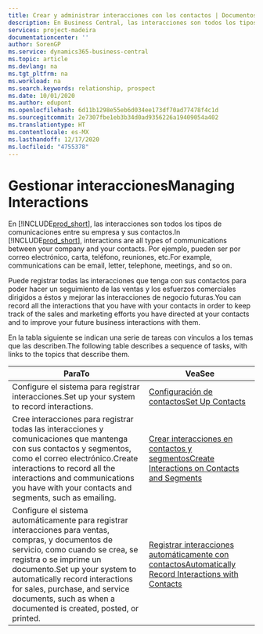 ```yaml
---
title: Crear y administrar interacciones con los contactos | Documentos de Microsoft
description: En Business Central, las interacciones son todos los tipos de comunicaciones entre su empresa y sus contactos. Por ejemplo, pueden ser por correo electrónico, carta, teléfono, reuniones, etc.
services: project-madeira
documentationcenter: ''
author: SorenGP
ms.service: dynamics365-business-central
ms.topic: article
ms.devlang: na
ms.tgt_pltfrm: na
ms.workload: na
ms.search.keywords: relationship, prospect
ms.date: 10/01/2020
ms.author: edupont
ms.openlocfilehash: 6d11b1298e55eb6d034ee173df70ad77478f4c1d
ms.sourcegitcommit: 2e7307fbe1eb3b34d0ad9356226a19409054a402
ms.translationtype: HT
ms.contentlocale: es-MX
ms.lasthandoff: 12/17/2020
ms.locfileid: "4755378"
---
```

# <a name="managing-interactions"></a><span data-ttu-id="eda35-104">Gestionar interacciones</span><span class="sxs-lookup"><span data-stu-id="eda35-104">Managing Interactions</span></span>
<span data-ttu-id="eda35-105">En [!INCLUDE[prod_short](includes/prod_short.md)], las interacciones son todos los tipos de comunicaciones entre su empresa y sus contactos.</span><span class="sxs-lookup"><span data-stu-id="eda35-105">In [!INCLUDE[prod_short](includes/prod_short.md)], interactions are all types of communications between your company and your contacts.</span></span> <span data-ttu-id="eda35-106">Por ejemplo, pueden ser por correo electrónico, carta, teléfono, reuniones, etc.</span><span class="sxs-lookup"><span data-stu-id="eda35-106">For example, communications can be email, letter, telephone, meetings, and so on.</span></span>

<span data-ttu-id="eda35-107">Puede registrar todas las interacciones que tenga con sus contactos para poder hacer un seguimiento de las ventas y los esfuerzos comerciales dirigidos a éstos y mejorar las interacciones de negocio futuras.</span><span class="sxs-lookup"><span data-stu-id="eda35-107">You can record all the interactions that you have with your contacts in order to keep track of the sales and marketing efforts you have directed at your contacts and to improve your future business interactions with them.</span></span>

<span data-ttu-id="eda35-108">En la tabla siguiente se indican una serie de tareas con vínculos a los temas que las describen.</span><span class="sxs-lookup"><span data-stu-id="eda35-108">The following table describes a sequence of tasks, with links to the topics that describe them.</span></span>

| <span data-ttu-id="eda35-109">Para</span><span class="sxs-lookup"><span data-stu-id="eda35-109">To</span></span> | <span data-ttu-id="eda35-110">Vea</span><span class="sxs-lookup"><span data-stu-id="eda35-110">See</span></span> |
| --- | --- |
| <span data-ttu-id="eda35-111">Configure el sistema para registrar interacciones.</span><span class="sxs-lookup"><span data-stu-id="eda35-111">Set up your system to record interactions.</span></span> |[<span data-ttu-id="eda35-112">Configuración de contactos</span><span class="sxs-lookup"><span data-stu-id="eda35-112">Set Up Contacts</span></span>](marketing-setup-contacts.md) |
|<span data-ttu-id="eda35-113">Cree interacciones para registrar todas las interacciones y comunicaciones que mantenga con sus contactos y segmentos, como el correo electrónico.</span><span class="sxs-lookup"><span data-stu-id="eda35-113">Create interactions to record all the interactions and communications you have with your contacts and segments, such as emailing.</span></span>|[<span data-ttu-id="eda35-114">Crear interacciones en contactos y segmentos</span><span class="sxs-lookup"><span data-stu-id="eda35-114">Create Interactions on Contacts and Segments</span></span>](marketing-how-create-interactions.md)|
|<span data-ttu-id="eda35-115">Configure el sistema automáticamente para registrar interacciones para ventas, compras, y documentos de servicio, como cuando se crea, se registra o se imprime un documento.</span><span class="sxs-lookup"><span data-stu-id="eda35-115">Set up your system to automatically record interactions for sales, purchase, and service documents, such as when a documented is created, posted, or printed.</span></span>|[<span data-ttu-id="eda35-116">Registrar interacciones automáticamente con contactos</span><span class="sxs-lookup"><span data-stu-id="eda35-116">Automatically Record Interactions with Contacts</span></span>](marketing-auto-record-interactions.md)|
